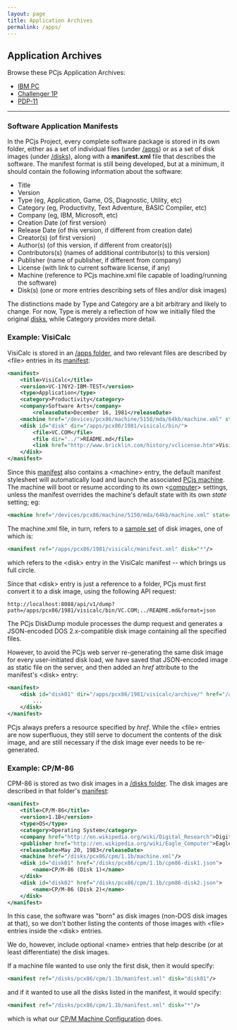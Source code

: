 ```yaml
---
layout: page
title: Application Archives
permalink: /apps/
---
```


Application Archives
---
Browse these PCjs Application Archives:

- [IBM PC](pcx86/)
- [Challenger 1P](c1p/)
- [PDP-11](pdp11/)

---

### Software Application Manifests

In the PCjs Project, every complete software package is stored in its own folder, either as a set of individual
files (under [/apps](/apps/)) or as a set of disk images (under [/disks](/disks/)), along with a **manifest.xml**
file that describes the software.  The manifest format is still being developed, but at a minimum, it should contain
the following information about the software:

- Title
- Version
- Type (eg, Application, Game, OS, Diagnostic, Utility, etc)
- Category (eg, Productivity, Text Adventure, BASIC Compiler, etc)
- Company (eg, IBM, Microsoft, etc)
- Creation Date (of first version)
- Release Date (of this version, if different from creation date)
- Creator(s) (of first version)
- Author(s) (of this version, if different from creator(s))
- Contributors(s) (names of additional contributor(s) to this version)
- Publisher (name of publisher, if different from company)
- License (with link to current software license, if any)
- Machine (reference to PCjs machine.xml file capable of loading/running the software)
- Disk(s) (one or more entries describing sets of files and/or disk images)

The distinctions made by Type and Category are a bit arbitrary and likely to change.  For now,
Type is merely a reflection of how we initially filed the original [disks](/disks/pcx86/), while Category
provides more detail.

### Example: VisiCalc

VisiCalc is stored in an [/apps folder](/apps/pcx86/1981/visicalc/), and two relevant files are
described by &lt;file&gt; entries in its [manifest](/apps/pcx86/1981/visicalc/manifest.xml):

```xml
<manifest>
    <title>VisiCalc</title>
    <version>VC-176Y2-IBM-TEST</version>
    <type>Application</type>
    <category>Productivity</category>
    <company>Software Arts</company>
        <releaseDate>December 16, 1981</releaseDate>
    <machine href="/devices/pcx86/machine/5150/mda/64kb/machine.xml" state="/apps/pcx86/1981/visicalc/state.json"/>
    <disk id="disk" dir="/apps/pcx86/1981/visicalc/bin/">
        <file>VC.COM</file>
        <file dir="../">README.md</file>
        <link href="http://www.bricklin.com/history/vclicense.htm">VisiCalc License</link>
    </disk>
</manifest>
```

Since this [manifest](/apps/pcx86/1981/visicalc/manifest.xml) also contains a &lt;machine&gt; entry,
the default manifest stylesheet will automatically load and launch the associated
[PCjs machine](/devices/pcx86/machine/5150/mda/64kb/machine.xml).  The machine will boot or resume according
to its own &lt;[computer](/docs/pcx86/computer/)&gt; settings, unless the manifest overrides the machine's
default state with its own *state* setting; eg:

```xml
<machine href="/devices/pcx86/machine/5150/mda/64kb/machine.xml" state="/apps/pcx86/1981/visicalc/state.json"/>
```

The machine.xml file, in turn, refers to a [sample set](/disks/pcx86/samples.xml) of disk images, one of which is:
 
```xml
<manifest ref="/apps/pcx86/1981/visicalc/manifest.xml" disk="*"/>
```

which refers to the &lt;disk&gt; entry in the VisiCalc manifest -- which brings us full circle.

Since that &lt;disk&gt; entry is just a reference to a folder, PCjs must first convert it to a disk image,
using the following API request:

	http://localhost:8088/api/v1/dump?path=/apps/pcx86/1981/visicalc/bin/VC.COM;../README.md&format=json

The PCjs DiskDump module processes the dump request and generates a JSON-encoded DOS 2.x-compatible disk image
containing all the specified files.

However, to avoid the PCjs web server re-generating the same disk image for every user-initiated disk load, we
have saved that JSON-encoded image as static file on the server, and then added an *href* attribute to the manifest's
&lt;disk&gt; entry:

```xml
<manifest>
    <disk id="disk01" dir="/apps/pcx86/1981/visicalc/archive/" href="/apps/pcx86/1981/visicalc/disk.json">
        ...
    </disk>
</manifest>
```

PCjs always prefers a resource specified by *href*.  While the &lt;file&gt; entries are now superfluous, they
still serve to document the contents of the disk image, and are still necessary if the disk image ever needs to
be re-generated.

### Example: CP/M-86

CPM-86 is stored as two disk images in a [/disks folder](/disks/pcx86/cpm/1.1b/). The disk images are described in that
folder's [manifest](/disks/pcx86/cpm/1.1b/manifest.xml):

```xml
<manifest>
    <title>CP/M-86</title>
    <version>1.1B</version>
    <type>OS</type>
    <category>Operating System</category>
    <company href="http://en.wikipedia.org/wiki/Digital_Research">Digital Research</company>
    <publisher href="http://en.wikipedia.org/wiki/Eagle_Computer">Eagle Computer</publisher>
    <releaseDate>May 20, 1983</releaseDate>
    <machine href="/disks/pcx86/cpm/1.1b/machine.xml"/>
    <disk id="disk01" href="/disks/pcx86/cpm/1.1b/cpm86-disk1.json">
        <name>CP/M-86 (Disk 1)</name>
    </disk>
    <disk id="disk02" href="/disks/pcx86/cpm/1.1b/cpm86-disk2.json">
        <name>CP/M-86 (Disk 2)</name>
    </disk>
</manifest>
```

In this case, the software was "born" as disk images (non-DOS disk images at that), so we don't
bother listing the contents of those images with &lt;file&gt; entries inside the &lt;disk&gt; entries.

We do, however, include optional &lt;name&gt; entries that help describe (or at least differentiate)
the disk images.

If a machine file wanted to use only the first disk, then it would specify:

```xml
<manifest ref="/disks/pcx86/cpm/1.1b/manifest.xml" disk="disk01"/>
```

and if it wanted to use all the disks listed in the manifest, it would specify:

```xml
<manifest ref="/disks/pcx86/cpm/1.1b/manifest.xml" disk="*"/>
```

which is what our [CP/M Machine Configuration](/disks/pcx86/cpm/1.1b/machine.xml) does.
